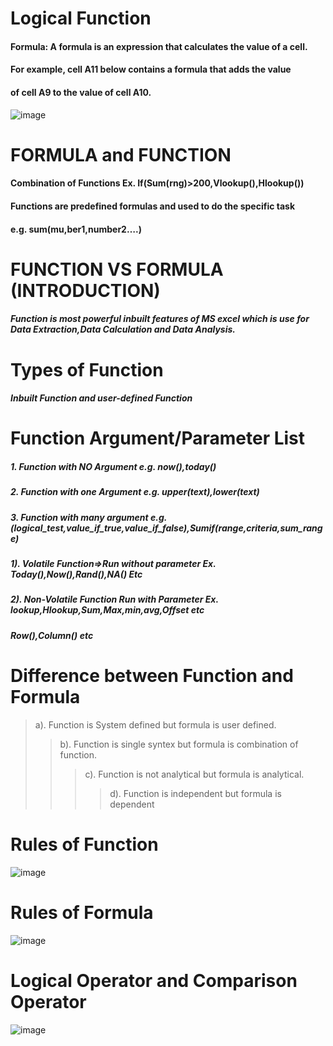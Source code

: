 # Logical Function
#### Formula: A formula is an expression that calculates the value of a cell.
#### For example, cell A11 below contains a formula that adds the value 
#### of cell A9 to the value of cell A10.
![image](https://github.com/Peacock333/Excel/assets/142161753/c53848d2-f1ac-4fac-88c6-6bfd6979f951)
# FORMULA and FUNCTION						
#### Combination of Functions	Ex. If(Sum(rng)>200,Vlookup(),Hlookup())
#### Functions are predefined formulas and used to do the specific task 				
#### e.g. sum(mu,ber1,number2….)				
# FUNCTION VS FORMULA (INTRODUCTION)						
##### Function is most powerful inbuilt features of MS excel which is use for Data Extraction,Data Calculation and Data Analysis.									
# Types of Function
##### Inbuilt Function and user-defined Function
# Function Argument/Parameter List
##### 1. Function with NO Argument e.g. now(),today()	
##### 2. Function with one Argument e.g. upper(text),lower(text)	
##### 3. Function with many argument e.g. (logical_test,value_if_true,value_if_false),Sumif(range,criteria,sum_range)

##### 1). Volatile Function=>Run without parameter Ex. Today(),Now(),Rand(),NA() Etc		
##### 2). Non-Volatile Function	Run with Parameter Ex. lookup,Hlookup,Sum,Max,min,avg,Offset etc 
##### Row(),Column() etc					
# Difference between Function and Formula
> a). Function is System defined but formula is user defined.			
>> b). Function is single syntex but formula is combination of function.			
>>> c). Function is not analytical but formula is analytical.					
>>>> d). Function is independent but formula is dependent
# Rules of Function
![image](https://github.com/Peacock333/Excel/assets/142161753/240ee770-4ca6-4f2b-849e-be2eff9a9a56)
# Rules of Formula 
![image](https://github.com/Peacock333/Excel/assets/142161753/7bd83a9b-c399-4703-ad3c-6329935c6abc)
# Logical Operator and Comparison Operator
![image](https://github.com/Peacock333/Excel/assets/142161753/a8e49c8c-9875-4150-85ad-2b32db032c06)







